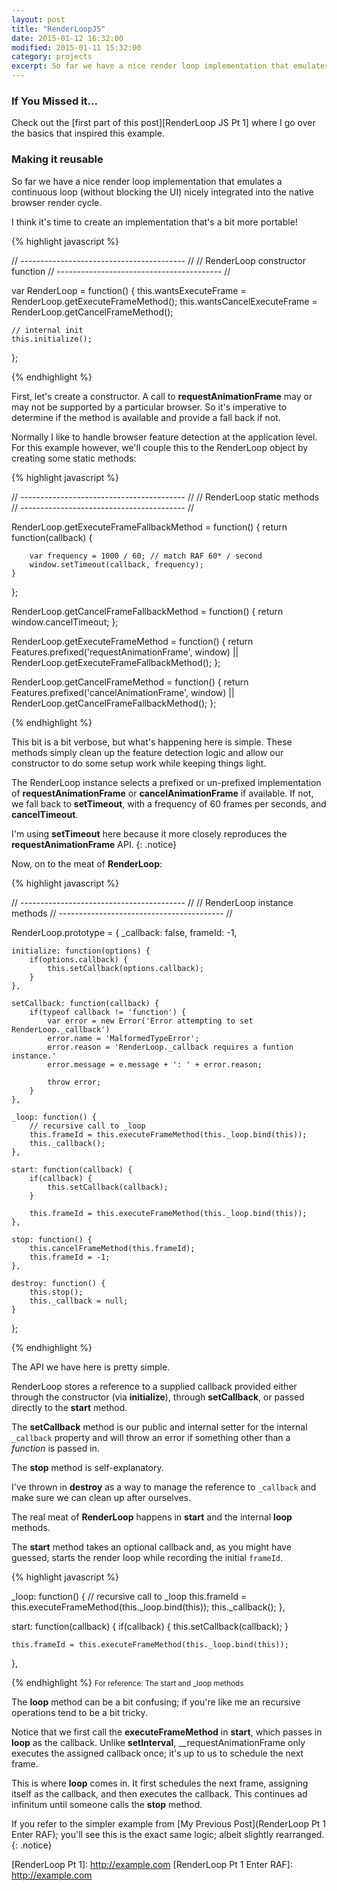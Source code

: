 ```yaml
---
layout: post
title: "RenderLoopJS"
date: 2015-01-12 16:32:00
modified: 2015-01-11 15:32:00
category: projects
excerpt: So far we have a nice render loop implementation that emulates a continuous loop (without blocking the UI) nicely integrated into the native browser render cycle. But I think we can make this more portable.
---
```


### If You Missed it...

Check out the [first part of this post][RenderLoop JS Pt 1] where I go over the basics that inspired this example.

### Making it reusable

So far we have a nice render loop implementation that emulates a continuous loop (without blocking the UI) nicely integrated into the native browser render cycle.

I think it's time to create an implementation that's a bit more portable!

{% highlight javascript %}

// ----------------------------------------- //
// RenderLoop constructor function
// ----------------------------------------- //

var RenderLoop = function() {
    this.wantsExecuteFrame = RenderLoop.getExecuteFrameMethod();
    this.wantsCancelExecuteFrame = RenderLoop.getCancelFrameMethod();

    // internal init
    this.initialize();
};

{% endhighlight %}

First, let's create a constructor. A call to __requestAnimationFrame__ may or may not be supported by a particular browser. So it's imperative to determine if the method is available and provide a fall back if not.

Normally I like to handle browser feature detection at the application level. For this example however, we'll couple this to the RenderLoop object by creating some static methods:

{% highlight javascript %}

// ----------------------------------------- //
// RenderLoop static methods
// ----------------------------------------- //

RenderLoop.getExecuteFrameFallbackMethod = function() {
    return function(callback) {

        var frequency = 1000 / 60; // match RAF 60* / second
        window.setTimeout(callback, frequency);
    }
};

RenderLoop.getCancelFrameFallbackMethod = function() {
    return window.cancelTimeout;
};

RenderLoop.getExecuteFrameMethod = function() {
    return Features.prefixed('requestAnimationFrame', window) || RenderLoop.getExecuteFrameFallbackMethod();
};

RenderLoop.getCancelFrameMethod = function() {
    return Features.prefixed('cancelAnimationFrame', window) || RenderLoop.getCancelFrameFallbackMethod();
};

{% endhighlight %}

This bit is a bit verbose, but what's happening here is simple. These methods simply clean up the feature detection logic and allow our constructor to do some setup work while keeping things light.

The RenderLoop instance selects a prefixed or un-prefixed implementation of __requestAnimationFrame__ or __cancelAnimationFrame__ if available. If not, we fall back to __setTimeout__, with a frequency of 60 frames per seconds, and __cancelTimeout__.

I'm using __setTimeout__ here because it more closely reproduces the __requestAnimationFrame__ API.
{: .notice}

Now, on to the meat of __RenderLoop__:

{% highlight javascript %}

// ----------------------------------------- //
// RenderLoop instance methods
// ----------------------------------------- //

RenderLoop.prototype = {
    _callback: false,
    frameId: -1,

    initialize: function(options) {
        if(options.callback) {
            this.setCallback(options.callback);
        }
    },

    setCallback: function(callback) {
        if(typeof callback != 'function') {
            var error = new Error('Error attempting to set RenderLoop._callback')
            error.name = 'MalformedTypeError';
            error.reason = 'RenderLoop._callback requires a funtion instance.'
            error.message = e.message + ': ' + error.reason;

            throw error;
        }
    },

    _loop: function() {
        // recursive call to _loop
        this.frameId = this.executeFrameMethod(this._loop.bind(this));
        this._callback();
    },

    start: function(callback) {
        if(callback) {
            this.setCallback(callback);
        }

        this.frameId = this.executeFrameMethod(this._loop.bind(this));
    },

    stop: function() {
        this.cancelFrameMethod(this.frameId);
        this.frameId = -1;
    },

    destroy: function() {
        this.stop();
        this._callback = null;
    }
};

{% endhighlight %}

The API we have here is pretty simple.

RenderLoop stores a reference to a supplied callback provided either through the constructor (via __initialize__), through __setCallback__, or passed directly to the __start__ method.

The __setCallback__ method is our public and internal setter for the internal `_callback` property and will throw an error if something other than a _function_ is passed in.

The __stop__ method is self-explanatory.

I've thrown in __destroy__ as a way to manage the reference to `_callback` and make sure we can clean up after ourselves.

The real meat of __RenderLoop__ happens in __start__ and the internal __loop__ methods.

The __start__ method takes an optional callback and, as you might have guessed, starts the render loop while recording the initial `frameId`.

{% highlight javascript %}

_loop: function() {
    // recursive call to _loop
    this.frameId = this.executeFrameMethod(this._loop.bind(this));
    this._callback();
},

start: function(callback) {
    if(callback) {
        this.setCallback(callback);
    }

    this.frameId = this.executeFrameMethod(this._loop.bind(this));
},

{% endhighlight %}
<small> For reference: The start and _loop methods </small>


The __loop__ method can be a bit confusing; if you're like me an recursive operations tend to be a bit tricky.

Notice that we first call the __executeFrameMethod__ in __start__, which passes in __loop__ as the callback. Unlike __setInterval__, __requestAnimationFrame only executes the assigned callback once; it's up to us to schedule the next frame.

This is where __loop__ comes in. It first schedules the next frame, assigning itself as the callback, and then executes the callback. This continues ad infinitum until someone calls the __stop__ method.

If you refer to the simpler example from [My Previous Post](RenderLoop Pt 1 Enter RAF); you'll see this is the exact same logic; albeit slightly rearranged.
{: .notice}

<!-- Reference Links -->

[RenderLoop Pt 1]: http://example.com <!-- TODO: add real url here -->
[RenderLoop Pt 1 Enter RAF]: http://example.com <!-- TODO: add real url here -->
